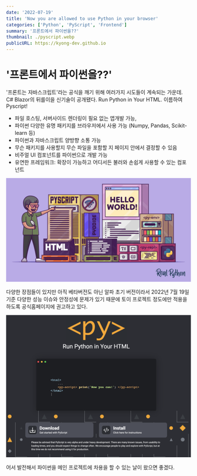```yaml
---
date: '2022-07-19'
title: 'Now you are allowed to use Python in your browser'
categories: ['Python', 'PyScript', 'Frontend']
summary: '프론트에서 파이썬을??'
thumbnail: ./pyscript.webp
publicURL: https://kyong-dev.github.io
---
```

# '프론트에서 파이썬을??'

'프론트는 자바스크립트'라는 공식을 깨기 위해 여러가지 시도들이 계속되는 가운데. C# Blazor의 뒤를이을 신기술이 공개됐다. Run Python in Your HTML. 이름하여 Pyscript!

- 파일 호스팅, 서버사이드 렌더링이 필요 없는 앱개발 가능, 
- 파이썬 다양한 유명 패키지를 브라우저에서 사용 가능 (Numpy, Pandas, Scikit-learn 등)
- 파이썬과 자바스크립트 양방향 소통 가능
- 무슨 패키지를 사용할지 무슨 파일을 포함할 지 페이지 안에서 결정할 수 있음
- 비주얼 UI 컴포넌트를 파이썬으로 개발 가능
- 유연한 프레임워크: 확장이 가능하고 어디서든 불러와 손쉽게 사용할 수 있는 컴포넌트

![Pycript](./pyscript_img.webp)

다양한 장점들이 있지만 아직 베타버전도 아닌 알파 초기 버전이라서 2022년 7월 19일 기준 다양한 성능 이슈와 안정성에 문제가 있기 때문에 토이 프로젝트 정도에만 적용을 하도록 공식홈페이지에 권고하고 있다.

![Pyscript-Issue](./pyscript-issue.png)

어서 발전해서 파이썬을 메인 프로젝트에 차용을 할 수 있는 날이 왔으면 좋겠다.